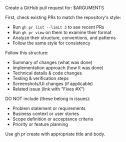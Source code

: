 Create a GitHub pull request for: $ARGUMENTS

First, check existing PRs to match the repository's style:
- Run `gh pr list --limit 3` to see recent PRs
- Run `gh pr view` on them to examine their format
- Analyze their structure, conventions, and patterns
- Follow the same style for consistency

Follow this structure:
- Summary of changes (what was done)
- Implementation approach (how it was done)
- Technical details & code changes
- Testing & verification steps
- Screenshots/UI changes (if applicable)
- Related issue (link with "Fixes #X")

DO NOT include (these belong in issues):
- Problem statement or requirements
- Business context or user stories
- Scope definition or acceptance criteria
- Priority or feature planning

Use gh pr create with appropriate title and body.